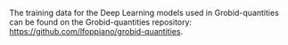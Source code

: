 The training data for the Deep Learning models used in Grobid-quantities can be found on the Grobid-quantities repository: https://github.com/lfoppiano/grobid-quantities.
